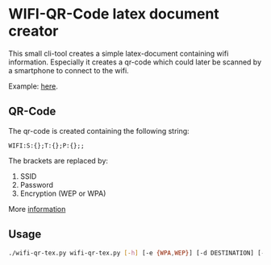 # WIFI-QR-Code latex document creator

This small cli-tool creates a simple latex-document containing wifi information.
Especially it creates a qr-code which could later be scanned by a smartphone to connect to the wifi.

Example: [here](https://github.com/chrischdi/wifi-qr-tex/raw/master/document.pdf).

## QR-Code

The qr-code is created containing the following string:

```
WIFI:S:{};T:{};P:{};;
```

The brackets are replaced by:

1. SSID
2. Password
3. Encryption (WEP or WPA)

More [information](https://github.com/zxing/zxing/wiki/Barcode-Contents#wifi-network-config-android)

## Usage

```bash
./wifi-qr-tex.py wifi-qr-tex.py [-h] [-e {WPA,WEP}] [-d DESTINATION] [-l {de,en}] SSID PASSWORD
```
